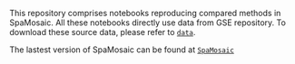 This repository comprises notebooks reproducing compared methods in SpaMosaic. All these notebooks directly use data from GSE repository. To download these source data, please refer to [`data`](https://github.com/XiHuYan/SpaMosaic#data).

The lastest version of SpaMosaic can be found at [`SpaMosaic`](https://github.com/JinmiaoChenLab/SpaMosaic)
